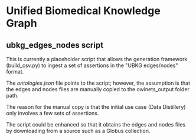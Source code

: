 # Unified Biomedical Knowledge Graph

## ubkg_edges_nodes script

This is currently a placeholder script that allows the generation framework
(build_csv.py) to ingest a set of assertions in the 
"UBKG edges/nodes" format. 

The *ontologies.json* file points to the script; however, 
the assumption is that the edges and nodes files are manually
copied to the owlnets_output folder path. 

The reason for the manual copy is that the initial use case
(Data Distillery) only involves a few sets of assertions.

The script could be enhanced so that it obtains the edges and nodes
files by downloading from a source such as a Globus collection.